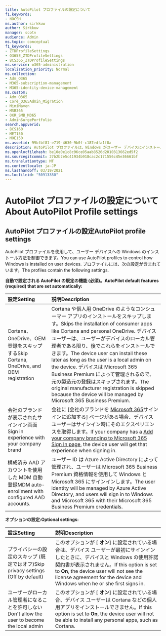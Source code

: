 ```yaml
---
title: AutoPilot プロファイルの設定について
f1.keywords:
- NOCSH
ms.author: sirkkuw
author: Sirkkuw
manager: scotv
audience: Admin
ms.topic: conceptual
f1_keywords:
- ZTDProfileSettings
- O365E_ZTDProfileSettings
- BCS365_ZTDProfileSettings
ms.service: o365-administration
localization_priority: Normal
ms.collection:
- Adm_O365
- M365-subscription-management
- M365-identity-device-management
ms.custom:
- Adm_O365
- Core_O365Admin_Migration
- MiniMaven
- MSB365
- OKR_SMB_M365
- AdminSurgePortfolio
search.appverid:
- BCS160
- MET150
- MOE150
ms.assetid: 99bfbf81-e719-4630-9b0f-c187edfa1f8a
description: AutoPilot プロファイルは、Windows がユーザー デバイスにインストールされる方法を制御するのに役立ちます。 プロファイルには、Cortana のインストールをスキップするなど、既定とオプションの設定が含まれる。
ms.openlocfilehash: be10e0e1c8c96ce05aab8526d2010313662ed5f2
ms.sourcegitcommit: 27b2b2e5c41934b918cac2c171556c45e36661bf
ms.translationtype: MT
ms.contentlocale: ja-JP
ms.lasthandoff: 03/19/2021
ms.locfileid: "50913380"
---
```

# <a name="about-autopilot-profile-settings"></a><span data-ttu-id="140bf-104">AutoPilot プロファイルの設定について</span><span class="sxs-lookup"><span data-stu-id="140bf-104">About AutoPilot Profile settings</span></span>

## <a name="autopilot-profile-settings"></a><span data-ttu-id="140bf-105">AutoPilot プロファイルの設定</span><span class="sxs-lookup"><span data-stu-id="140bf-105">AutoPilot profile settings</span></span>

<span data-ttu-id="140bf-106">AutoPilot プロファイルを使用して、ユーザー デバイスへの Windows のインストール方法を制御できます。</span><span class="sxs-lookup"><span data-stu-id="140bf-106">You can use AutoPilot profiles to control how Windows is installed on user devices.</span></span> <span data-ttu-id="140bf-107">プロファイルには、次の設定が含まれています。</span><span class="sxs-lookup"><span data-stu-id="140bf-107">The profiles contain the following settings.</span></span>
  
 <span data-ttu-id="140bf-108">**自動で設定される AutoPilot の既定の機能 (必須)。**</span><span class="sxs-lookup"><span data-stu-id="140bf-108">**AutoPilot default features (required) that are set automatically:**</span></span>
  
|<span data-ttu-id="140bf-109">**設定**</span><span class="sxs-lookup"><span data-stu-id="140bf-109">**Setting**</span></span>|<span data-ttu-id="140bf-110">**説明**</span><span class="sxs-lookup"><span data-stu-id="140bf-110">**Description**</span></span>|
|:-----|:-----|
|<span data-ttu-id="140bf-111">Cortana、OneDrive、OEM 登録をスキップする</span><span class="sxs-lookup"><span data-stu-id="140bf-111">Skip Cortana, OneDrive, and OEM registration</span></span>  <br/> |<span data-ttu-id="140bf-112">Cortana や個人用 OneDrive のようなコンシューマー アプリのインストールをスキップします。</span><span class="sxs-lookup"><span data-stu-id="140bf-112">Skips the installation of consumer apps like Cortana and personal OneDrive.</span></span> <span data-ttu-id="140bf-113">デバイスユーザーは、ユーザーがデバイスのローカル管理者である限り、後でこれらをインストールできます。</span><span class="sxs-lookup"><span data-stu-id="140bf-113">The device user can install these later as long as the user is a local admin on the device.</span></span> <span data-ttu-id="140bf-114">デバイスは Microsoft 365 Business Premium によって管理されるので、元の製造元の登録はスキップされます。</span><span class="sxs-lookup"><span data-stu-id="140bf-114">The original manufacturer registration is skipped because the device will be managed by Microsoft 365 Business Premium.</span></span>  <br/> |
|<span data-ttu-id="140bf-115">会社のブランドが表示されたサインイン画面</span><span class="sxs-lookup"><span data-stu-id="140bf-115">Sign in experience with your company brand</span></span>  <br/> |<span data-ttu-id="140bf-116">会社に [会社のブランドを [Microsoft 365](../admin/setup/customize-sign-in-page.md)サインインに追加する] ページがある場合、デバイス ユーザーはサインイン時にそのエクスペリエンスを取得します。</span><span class="sxs-lookup"><span data-stu-id="140bf-116">If your company has a [Add your company branding to Microsoft 365 Sign In page](../admin/setup/customize-sign-in-page.md), the device user will get that experience when signing in.</span></span>  <br/> |
|<span data-ttu-id="140bf-117">構成済み AAD アカウントを使用した MDM 自動登録</span><span class="sxs-lookup"><span data-stu-id="140bf-117">MDM auto-enrollment with configured AAD accounts.</span></span>  <br/> |<span data-ttu-id="140bf-118">ユーザー ID は Azure Active Directory によって管理され、ユーザーは Microsoft 365 Business Premium 資格情報を使用して Windows と Microsoft 365 にサインインします。</span><span class="sxs-lookup"><span data-stu-id="140bf-118">The user identity will be managed by Azure Active Directory, and users will sign in to Windows and Microsoft 365 with their Microsoft 365 Business Premium credentials.</span></span>  <br/> |
   
 <span data-ttu-id="140bf-119">**オプションの設定:**</span><span class="sxs-lookup"><span data-stu-id="140bf-119">**Optional settings:**</span></span>
  
|<span data-ttu-id="140bf-120">**設定**</span><span class="sxs-lookup"><span data-stu-id="140bf-120">**Setting**</span></span>|<span data-ttu-id="140bf-121">**説明**</span><span class="sxs-lookup"><span data-stu-id="140bf-121">**Description**</span></span>|
|:-----|:-----|
|<span data-ttu-id="140bf-122">プライバシーの設定のスキップ (既定ではオフ)</span><span class="sxs-lookup"><span data-stu-id="140bf-122">Skip privacy settings (Off by default)</span></span>  <br/> |<span data-ttu-id="140bf-123">このオプションが [ **オン**] に設定されている場合は、デバイス ユーザーが最初にサインインしたときに、デバイスと Windows の使用許諾契約書が表示されません。</span><span class="sxs-lookup"><span data-stu-id="140bf-123">If this option is set to **On**, the device user will not see the license agreement for the device and Windows when he or she first signs in.</span></span>  <br/> |
|<span data-ttu-id="140bf-124">ユーザーがローカル管理者になることを許可しない</span><span class="sxs-lookup"><span data-stu-id="140bf-124">Don't allow the user to become the local admin</span></span>  <br/> |<span data-ttu-id="140bf-125">このオプションが [ **オン**] に設定されている場合、デバイス ユーザーは Cortana などの個人用アプリをインストールできません。</span><span class="sxs-lookup"><span data-stu-id="140bf-125">If this option is set to **On**, the device user will not be able to install any personal apps, such as Cortana.</span></span><br/> |
